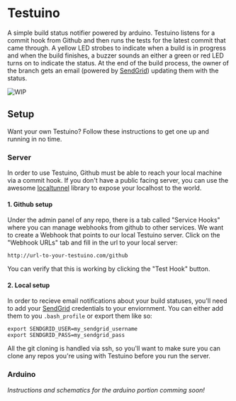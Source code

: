 # Testuino

A simple build status notifier powered by arduino.  Testuino listens for a commit
hook from Github and then runs the tests for the latest commit that came through.
A yellow LED strobes to indicate when a build is in progress and when the build
finishes, a buzzer sounds an either a green or red LED turns on to indicate the
status.  At the end of the build process, the owner of the branch gets an email
(powered by [SendGrid](http://sendgrid.com)) updating them with the status.

![WIP](https://raw.github.com/theycallmeswift/testuino/master/photos/wip.jpeg)

## Setup

Want your own Testuino?  Follow these instructions to get one up and running in
no time.

### Server

In order to use Testuino, Github must be able to reach your local machine via a
commit hook.  If you don't have a public facing server, you can use the awesome
[localtunnel](http://progrium.com/localtunnel/) library to expose your localhost
to the world.

#### 1. Github setup

Under the admin panel of any repo, there is a tab called "Service Hooks" where
you can manage webhooks from github to other services.  We want to create a
Webhook that points to our local Testuino server.  Click on the "Webhook URLs"
tab and fill in the url to your local server:

    http://url-to-your-testuino.com/github

You can verify that this is working by clicking the "Test Hook" button.

#### 2. Local setup

In order to recieve email notifications about your build statuses, you'll need
to add your [SendGrid](http://sendgrid.com) credentials to your enviornment.
You can either add them to you `.bash_profile` or export them like so:

    export SENDGRID_USER=my_sendgrid_username
    export SENDGRID_PASS=my_sendgrid_pass

All the git cloning is handled via ssh, so you'll want to make sure you can
clone any repos you're using with Testuino before you run the server.

### Arduino

*Instructions and schematics for the arduino portion comming soon!*
